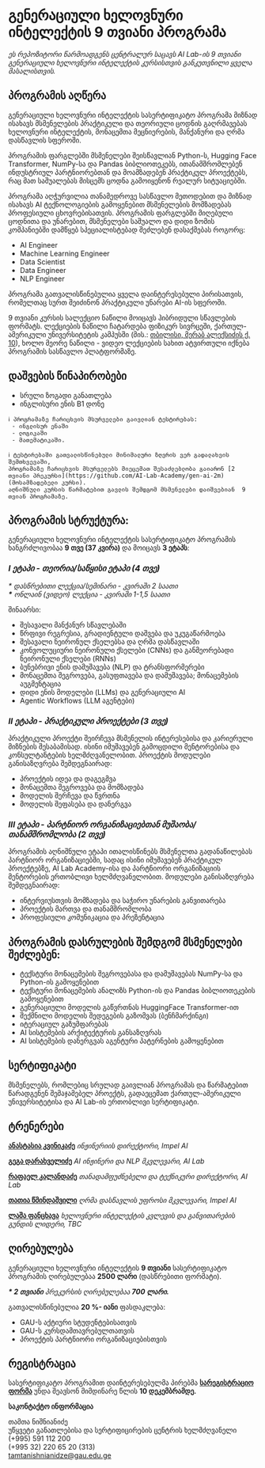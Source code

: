 # გენერაციული ხელოვნური ინტელექტის 9 თვიანი პროგრამა
*ეს რეპოზიტორი წარმოადგენს ცენტრალურ საცავს AI Lab-ის 9 თვიანი გენერაციული ხელოვნური ინტელექტის კურსისთვის განკუთვნილი ყველა მასალისთვის.*

## პროგრამის აღწერა

გენერაციული ხელოვნური ინტელექტის სასერტიფიკატო პროგრამა მიზნად ისახავს მსმენელების პრაქტიკული და თეორიული ცოდნის გაღრმავებას ხელოვნური ინტელექტის, მონაცემთა მეცნიერების, მანქანური და ღრმა დასწავლის სფეროში.

პროგრამის ფარგლებში მსმენელები შეისწავლიან Python-ს, Hugging Face Transformer, NumPy-სა და Pandas ბიბლიოთეკებს, ითანამშრომლებენ ინდუსტრიულ პარტნიორებთან და მოამზადებენ პრაქტიკულ პროექტებს, რაც მათ საშუალებას მისცემს ცოდნა გამოიყენონ რეალურ სიტუაციებში.

პროგრამა აღჭურვილია თანამედროვე სასწავლო მეთოდებით და მიზნად ისახავს AI ტექნოლოგიების გამოყენებით მსმენელების მომზადებას პროფესიული ცხოვრებისათვის. პროგრამის ფარგლებში მიღებული ცოდნითა და უნარებით, მსმენელები საშუალო და დიდი ზომის კომპანიებში დამწყებ სპეციალისტებად შეძლებენ დასაქმებას როგორც: 
- AI Engineer
- Machine Learning Engineer
- Data Scientist
- Data Engineer
- NLP Engineer

პროგრამა გათვალისწინებულია ყველა დაინტერესებული პირისათვის, რომელთაც სურთ შეიძინონ პრაქტიკული უნარები AI-ის სფეროში.

9 თვიანი კურსის სალექციო ნაწილი მოიცავს ჰიბრიდული სწავლების ფორმატს. ლექციების ნაწილი ჩატარდება ფიზიკურ სივრცეში, ქართულ-ამერიკული უნივერსიტეტის კამპუსში (მის.: [თბილისი, მერაბ ალექსიძის ქ. 10](https://www.google.com/maps/place/Georgian+American+University+\(GAU\)/@41.7176589,44.7847134,76m/data=!3m1!1e3!4m6!3m5!1s0x404472d4fb9f5e75:0x7bffbbb9bcb2a6b9!8m2!3d41.717787!4d44.7849083!16s%2Fg%2F11f37g0zzf?entry=ttu&g_ep=EgoyMDI0MTExOS4yIKXMDSoASAFQAw%3D%3D)), ხოლო მეორე ნაწილი - ვიდეო ლექციების სახით ატვირთული იქნება პროგრამის სასწავლო პლატფორმაზე.

## **დაშვების წინაპირობები** 

- სრული ზოგადი განათლება
- ინგლისური ენის B1 დონე

```
ℹ️ პროგრამაზე ჩარიცხვის მსურველები გაივლიან ტესტირებას:
 - ინგლისურ ენაში
 - ლოგიკაში
 - მათემატიკაში.

ℹ️ ტესტირებაში გათვალისწინებული მინიმალური ზღვრის ვერ გადალახვის შემთხვევაში,
პროგრამაზე ჩარიცხვის მსურველებს მიეცემათ შესაძლებლობა გაიარონ [2 თვიანი პრეკურსი](https://github.com/AI-Lab-Academy/gen-ai-2m) (მოსამზადებელი კურსი).
აღნიშნული კურსის წარმატებით გავლის შემდგომ მსმენელები დაიშვებიან  9 თვიან პროგრამაზე.
```
## **პროგრამის სტრუქტურა:**

გენერაციული ხელოვნური ინტელექტის სასერტიფიკატო პროგრამის ხანგრძლივობაა **9 თვე (37 კვირა)** და მოიცავს **3 ეტაპს**:

### ***I ეტაპი \- თეორია/საწყისი ეტაპი (4 თვე)***

*\* დასწრებითი ლექცია/სემინარი \- კვირაში 2 საათი*  
***\*** ონლაინ (ვიდეო) ლექცია \- კვირაში 1-1,5 საათი*

შინაარსი:

* შესავალი მანქანურ სწავლებაში  
* წრფივი რეგრესია, გრადიენტული დაშვება და უკუგაწარმოება  
* შესავალი ნეირონულ ქსელებსა და ღრმა დასწავლაში  
* კონვოლუციური ნეირონული ქსელები (CNNs) და განმეორებადი ნეირონული ქსელები (RNNs)  
* ბუნებრივი ენის დამუშავება (NLP) და ტრანსფორმერები  
* მონაცემთა შეგროვება, გასუფთავება და დამუშავება; მონაცემების აუგმენტაცია  
* დიდი ენის მოდელები (LLMs) და გენერაციული AI  
* Agentic Workflows (LLM აგენტები)

### ***II ეტაპი \- პრაქტიკული პროექტები (3 თვე)***

პრაქტიკული პროექტი შეირჩევა მსმენელის ინტერესებისა და კარიერული მიზნების შესაბამისად. ისინი იმუშავებენ გამოცდილი მენტორებისა და კონსულტანტების ხელმძღვანელობით. პროექტის მოდულები განისაზღვრება შემდეგნაირად:

* პროექტის იდეა და დაგეგმვა  
* მონაცემთა შეგროვება და მომზადება  
* მოდელის შერჩევა და წვრთნა  
* მოდელის შეფასება და დანერგვა


### ***III ეტაპი \- პარტნიორ ორგანიზაციებთან მუშაობა/თანამშრომლობა (2 თვე)***

პროგრამის აღნიშნული ეტაპი ითალისწინებს მსმენელთა გადანაწილებას პარტნიორ ორგანიზაციებში, სადაც ისინი იმუშავებენ პრაქტიკულ პროექტებზე, AI Lab Academy-ისა და პარტნიორი ორგანიზაციის მენტორების ერთობლივი ხელმძღვანელობით. მოდულები განისაზღვრება შემდეგნაირად:

* ინტერვიუსთვის მომზადება და საჭირო უნარების განვითარება   
* პროექტის მართვა და თანამშრომლობა  
* პროფესიული კომუნიკაცია და პრეზენტაცია

## **პროგრამის დასრულების შემდგომ მსმენელები შეძლებენ:**

* ტექსტური მონაცემების შეგროვებასა და დამუშავებას NumPy-სა და Python-ის გამოყენებით  
* ტექსტური მონაცემების ანალიზს Python-ის და Pandas ბიბლიოთეკების გამოყენებით  
* გენერაციული მოდელის გაწვრთნას HuggingFace Transformer-ით  
* შექმნილი მოდელის შედეგების გაზომვას (ბენჩმარქინგი)  
* იტერაციულ გაზუმფარებას  
* AI სისტემების არქიტექტურის განსაზღვრას  
* AI სისტემების დანერგვას აგენტური პატერნების გამოყენებით

## **სერტიფიკატი**

მსმენელებს, რომლებიც სრულად გაივლიან პროგრამას და წარმატებით წარადგენენ შემაჯამებელ პროექტს, გადაეცემათ ქართულ-ამერიკული უნივერსიტეტისა და AI Lab-ის ერთობლივი სერტიფიკატი.

## **ტრენერები**

[**ანასტასია კვინიკაძე**](https://www.linkedin.com/in/anastasiakvinikadze/)
*ინჟინერიის დირექტორი, Impel AI*

[**გეგა დარახველიძე**](https://www.linkedin.com/in/gega-darakhvelidze/)
*AI ინჟინერი და NLP მკვლევარი, AI Lab*

[**რაფაელ კალანდაძე**](https://www.linkedin.com/in/raphael-kalandadze-ab9623142/)
*თანადამფუძნებელი და ტექნიკური დირექტორი, AI Lab*

[**თათია წმინდაშვილი**](https://www.linkedin.com/in/tatia-tsmindashvili-92676614b/)
*ღრმა დასწავლის უფროსი მკვლევარი, Impel AI*

[**ლაშა ფანცხავა**](https://www.linkedin.com/in/lasha-pantskhava-a059381a0/)
*ხელოვნური ინტელექტის კვლევის და განვითარების გუნდის ლიდერი, TBC*

## **ღირებულება**

გენერაციული ხელოვნური ინტელექტის **9 თვიანი** სასერტიფიკატო პროგრამის ღირებულებაა **2500 ლარი** (დასწრებითი ფორმატი).

***\* 2 თვიანი** პრეკურსის ღირებულებაა **700 ლარი.***

გათვალისწინებულია **20 %- იანი**  ფასდაკლება:

* GAU-ს აქტიური სტუდენტებისათვის  
* GAU-ს კურსდამთავრებულთათვის  
* პროექტის პარტნიორი ორგანიზაციებისთვის

## **რეგისტრაცია**

სასერტიფიკატო პროგრამით დაინტერესებულმა პირებმა [**სარეგისტრაციო ფორმა**](https://forms.gle/3DagC4i2N4cNxGfQ9) უნდა შეავსონ მიმდინარე წლის **10 დეკემბრამდე.**

**საკონტაქტო ინფორმაცია**

თამთა ნიშნიანიძე  
უწყვეტი განათლებისა და სერტიფიცირების ცენტრის ხელმძღვანელი  
(+995) 591 112 200  
(+995 32\) 220 65 20 (313)  
tamtanishnianidze@gau.edu.ge

